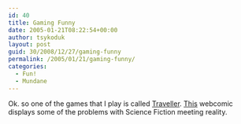 ```yaml
---
id: 40
title: Gaming Funny
date: 2005-01-21T08:22:54+00:00
author: tsykoduk
layout: post
guid: 30/2008/12/27/gaming-funny
permalink: /2005/01/21/gaming-funny/
categories:
  - Fun!
  - Mundane
---
```

<p>Ok. so one of the games that I play is called <a href=http://www.farfuture.net/ffe/n5500.html>Traveller</a>. <a href=http://www.irregularwebcomic.net/cgi-bin/comic.pl?comic=94>This</a> webcomic displays some of the problems with Science Fiction meeting reality.<br /><br /></p>